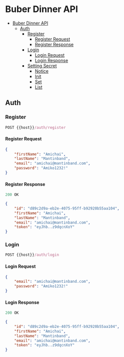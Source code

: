 # Buber Dinner API

- [Buber Dinner API](#buber-dinner-api)
  - [Auth](#auth)
    - [Register](#register)
      - [Register Request](#register-request)
      - [Register Response](#register-response)
    - [Login](#login)
      - [Login Request](#login-request)
      - [Login Response](#login-response)
    - [Setting Secret](#setting-secret)
      - [Notice](#notice)
      - [Init](#init)
      - [Set](#set)
      - [List](#list)

## Auth

### Register

```js
POST {{host}}/auth/register
```

#### Register Request

```json
{
    "firstName": "Amichai",
    "lastName": "Mantinband",
    "email": "amichai@mantinband.com",
    "password": "Amiko1232!"
}
```

#### Register Response

```js
200 OK
```

```json
{
    "id": "d89c2d9a-eb2e-4075-95ff-b92920b55aa104",
    "firstName": "Amichai",
    "lastName": "Mantinband",
    "email": "amichai@mantinband.com",
    "token": "eyJhb..z9dqcnXoY"
}
```

### Login

```js
POST {{host}}/auth/login
```

#### Login Request

```json
{
    "email": "amichai@mantinband.com",
    "password": "Amiko1232!"
}
```

#### Login Response

```js
200 OK
```

```json
{
    "id": "d89c2d9a-eb2e-4075-95ff-b92920b55aa104",
    "firstName": "Amichai",
    "lastName": "Mantinband",
    "email": "amichai@mantinband.com",
    "token": "eyJhb..z9dqcnXoY"
}
```